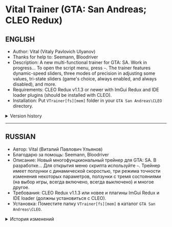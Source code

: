 # Vital Trainer (GTA: San Andreas; CLEO Redux)
## ENGLISH
* Author: Vital (Vitaly Pavlovich Ulyanov)
* Thanks for help to: Seemann, Bloodriver
* Description: A new multi-functional trainer for GTA: SA. Work in progress… To open the script menu, press `~`. The trainer features dynamic-speed sliders, three modes of precision in adjusting some values, tri-state sliders (game's choice, always enabled, and always disabled), and more.
* Requirements: CLEO Redux v1.1.3 or newer with ImGui Redux and IDE loader plugins (should be installed with CLEO).
* Installation: Put `VTrainer[fs][mem]` folder in your `GTA San Andreas\CLEO` directory.

<details>
<summary>Version history</summary>

```diff
v2023-04-17
+ Initial version: some basic functions for Player, Vehicle, World, and Position categories.

v2023-04-18
- The code was significantly optimised thanks to Seemann's advice
+ Added wind speed sliders [World > Weather]

v2023-04-19
+ Added gravity editing [World > General]
+ Added player movement and camera lock [Player > General]
+ Added infinite sprint and ignored state [Player > Proofs]

v2023-05-04
- Replaced some checkboxes with tri-state sliders (-1: let the game choose the state, 0: always OFF, 1: always ON)
+ Added hydraulics control [Car > General]
+ Added checkboxes for pedestrian and car density sliders [World > Population]
+ Added sound feedback for buttons

v2023-05-06
+ Added state information for tri-state sliders
+ Enabled window resizing and moving
+ Added dynamic resizing of the window's content
```
</details>

---

## RUSSIAN
* Автор: Vital (Виталий Павлович Ульянов)
* Благодарю за помощь: Seemann, Bloodriver
* Описание: Новый многофунцкиональный трейнер для GTA: SA. В разработке… Для открытия меню скрипта используйте `~`. Трейнер имеет ползунки с динамической скоростью, три режима точности изменения некоторых параметров, ползунки с тремя состояниями (на выбор игры, всегда включено, всегда выключено) и многое другое.
* Требования: CLEO Redux v1.1.3 или новее и плагины ImGui Redux и IDE loader (должны установиться с CLEO).
* Установка: Поместите папку `VTrainer[fs][mem]` в каталог `GTA San Andreas\CLEO`.

<details>
<summary>История изменений</summary>

```diff
v2023-04-17
+ Первая версия: самые базовые функции в категориях «Игрок», «Транспорт», «Мир» и «Позиция».

v2023-04-18
- Благодаря совету Seemann’а код стал заметно оптимизированнее
+ Добавлены ползунки скорости ветра

v2023-04-19
+ Добавлено изменение гравитации [Мир > Общее]
+ Добавлена блокировка движения и камеры [Игрок > Общее]
+ Добавлен бесконечный бег и игнорирование игрока [Игрок > Защита]

v2023-05-04
- Некоторые флажки заменены ползунками с тремя состояниями (-1: на усмотрение игры, 0: всегда ВЫКЛ, 1: всегда ВКЛ)
+ Добавлено управление гидравликой [Транспорт > Общее]
+ Добавлены флажки к ползункам числа пешеходов и машин [Мир > Население]
+ Добавлен звук при нажатии кнопок

v2023-05-06
+ Ползункам с тремя состояниями добавлено отображение их статуса
+ Включено перетаскивание окна и изменение его размера
+ При изменении размера окна размер его содержимого меняется автоматически
```
</details>